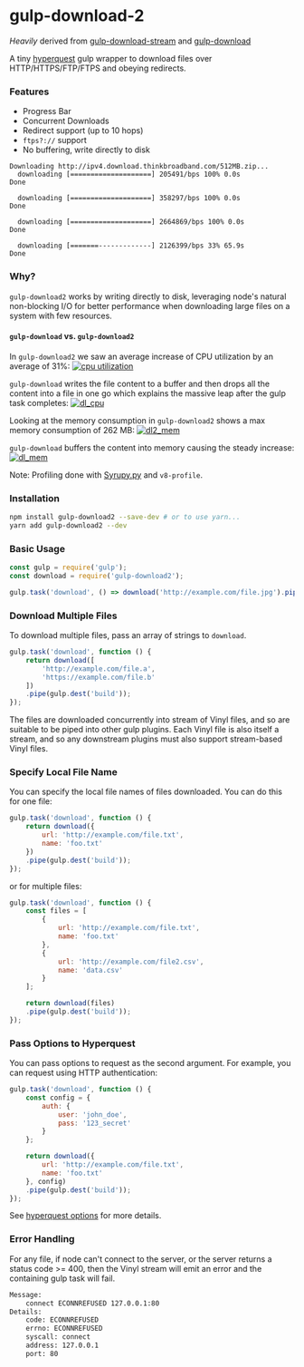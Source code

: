 gulp-download-2
===============

_Heavily_ derived from [gulp-download-stream](https://github.com/michalc/gulp-download-stream) and [gulp-download](https://github.com/Metrime/gulp-download)

A tiny [hyperquest](https://github.com/substack/hyperquest) gulp wrapper to download files over HTTP/HTTPS/FTP/FTPS and obeying redirects.

### Features
* Progress Bar
* Concurrent Downloads
* Redirect support (up to 10 hops)
* `ftps?://` support
* No buffering, write directly to disk

```
Downloading http://ipv4.download.thinkbroadband.com/512MB.zip...
  downloading [====================] 205491/bps 100% 0.0s
Done

  downloading [====================] 358297/bps 100% 0.0s
Done

  downloading [====================] 2664869/bps 100% 0.0s
Done

  downloading [=======-------------] 2126399/bps 33% 65.9s
Done

```

### Why?
`gulp-download2` works by writing directly to disk, leveraging node's natural non-blocking I/O for better performance when downloading large files on a system with few resources.

#### `gulp-download` vs. `gulp-download2`
In `gulp-download2` we saw an average increase of CPU utilization by an average of 31%:
[![cpu utilization](https://preview.ibb.co/jmWC9k/dl2_cpu.png)](https://plot.ly/~djtthompson/20/)

`gulp-download` writes the file content to a buffer and then drops all the content into a file in one go which explains the massive leap after the gulp task completes:
[![dl_cpu](https://preview.ibb.co/fWqTh5/dl_cpu.png)](https://plot.ly/~djtthompson/22/)

Looking at the memory consumption in `gulp-download2` shows a max memory consumption of 262 MB:
[![dl2_mem](https://preview.ibb.co/eexVvQ/dl2_mem.png)](https://plot.ly/~djtthompson/21/)

`gulp-download` buffers the content into memory causing the steady increase:
[![dl_mem](https://preview.ibb.co/hib125/dl_mem.png)](https://plot.ly/~djtthompson/23/)

Note: Profiling done with [Syrupy.py](https://github.com/jeetsukumaran/Syrupy) and `v8-profile`.

### Installation

```bash
npm install gulp-download2 --save-dev # or to use yarn...
yarn add gulp-download2 --dev
```

### Basic Usage

```js
const gulp = require('gulp');
const download = require('gulp-download2');

gulp.task('download', () => download('http://example.com/file.jpg').pipe(gulp.dest('build')));
```

### Download Multiple Files

To download multiple files, pass an array of strings to `download`.

```js
gulp.task('download', function () {
	return download([
		'http://example.com/file.a',
		'https://example.com/file.b'
	])
	.pipe(gulp.dest('build'));
});
```

The files are downloaded concurrently into stream of Vinyl files, and so are suitable to be piped into other gulp plugins. Each Vinyl file is also itself a stream, and so any downstream plugins must also support stream-based Vinyl files.

### Specify Local File Name

You can specify the local file names of files downloaded. You can do this for one file:

```js
gulp.task('download', function () {
	return download({
	    url: 'http://example.com/file.txt',
	    name: 'foo.txt'
	})
	.pipe(gulp.dest('build'));
});
```

or for multiple files:

```js
gulp.task('download', function () {
	const files = [
		{
            url: 'http://example.com/file.txt',
            name: 'foo.txt'
        },
        {
        	url: 'http://example.com/file2.csv',
        	name: 'data.csv'
        }
	];

	return download(files)
	.pipe(gulp.dest('build'));
});
```
### Pass Options to Hyperquest

You can pass options to request as the second argument. For example, you can request using HTTP authentication:

```js
gulp.task('download', function () {
	const config = {
		auth: {
			user: 'john_doe',
			pass: '123_secret'
		}
	};

	return download({
	    url: 'http://example.com/file.txt',
	    name: 'foo.txt'
	}, config)
	.pipe(gulp.dest('build'));
});
```

See [hyperquest options](https://github.com/substack/hyperquest) for more details.

### Error Handling
For any file, if node can't connect to the server, or the server returns a status code >= 400, then the Vinyl stream will emit an error and the containing gulp task will fail.

```bash
Message:
    connect ECONNREFUSED 127.0.0.1:80
Details:
    code: ECONNREFUSED
    errno: ECONNREFUSED
    syscall: connect
    address: 127.0.0.1
    port: 80
```
